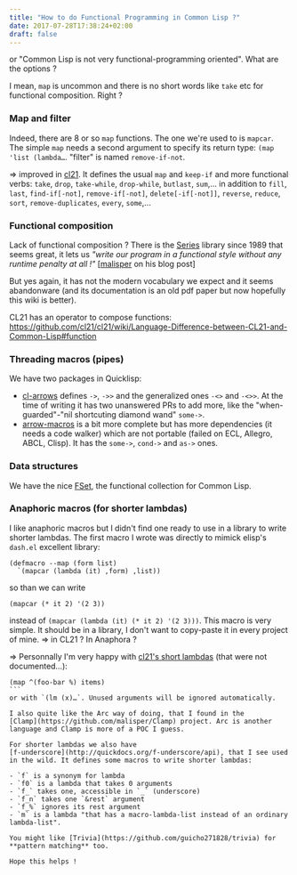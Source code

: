```yaml
---
title: "How to do Functional Programming in Common Lisp ?"
date: 2017-07-28T17:38:24+02:00
draft: false
---
```


or "Common Lisp is not very functional-programming oriented". What are the options ?

I mean, `map` is uncommon and there is no short words like `take` etc
for functional composition. Right ?

### Map and filter

Indeed, there are 8 or so `map` functions. The one we're used to is
`mapcar`. The simple `map` needs a second argument to specify its return
type: `(map 'list (lambda…`. "filter" is named `remove-if-not`.

=> improved in [cl21](http://cl21.org/). It defines the usual `map`
and `keep-if` and more functional verbs: `take`, `drop`, `take-while`,
`drop-while`, `butlast`, `sum`,… in addition to `fill`, `last`,
`find-if[-not]`, `remove-if[-not]`, `delete[-if[-not]]`, `reverse`,
`reduce`, `sort`, `remove-duplicates`, `every`, `some`,…


### Functional composition

Lack of functional composition ? There is the
[Series](https://github.com/tokenrove/series/wiki) library since 1989
that seems great, it lets us *"write our program in a functional style
without any runtime penalty at all !"*
[[malisper](http://malisper.me/2016/04/13/loops-in-lisp-part-4-series/)
on his blog post]

But yes again, it has not the modern vocabulary we expect
and it seems abandonware (and its documentation is an old pdf paper
but now hopefully this wiki is better).

CL21 has an operator to compose functions: https://github.com/cl21/cl21/wiki/Language-Difference-between-CL21-and-Common-Lisp#function

### Threading macros (pipes)

We have two packages in Quicklisp:

* [cl-arrows](https://github.com/nightfly19/cl-arrows) defines `->`,
  `->>` and the generalized ones `-<>` and `-<>>`. At the time of
  writing it has two unanswered PRs to add more, like the
  "when-guarded"-"nil shortcuting diamond wand" `some->`.
* [arrow-macros](https://github.com/hipeta/arrow-macros) is a bit more
  complete but has more dependencies (it needs a code walker) which
  are not portable (failed on ECL, Allegro, ABCL, Clisp). It has the
  `some->`, `cond->` and `as->` ones.


### Data structures

We have the nice [FSet](https://github.com/slburson/fset), the functional collection for Common Lisp.

### Anaphoric macros (for shorter lambdas)

I like anaphoric macros but I didn't find one ready to use in a library to write shorter lambdas. The first macro I wrote was directly to mimick elisp's `dash.el` excellent library:

```common-lisp
(defmacro --map (form list)
  `(mapcar (lambda (it) ,form) ,list))
```
so than we can write
```common-lisp
(mapcar (* it 2) '(2 3))
```

instead of `(mapcar (lambda (it) (* it 2) '(2 3)))`.
This macro is very simple. It should be in a library, I don't want to copy-paste it in every project of mine. => in CL21 ? In Anaphora ?

=> Personnally I'm very happy with
[cl21's short lambdas](https://lispcookbook.github.io/cl-cookbook/cl21.html#shorter-lambda)
(that were not documented…):

````
(map ^(foo-bar %) items)
```
or with `(lm (x)…`. Unused arguments will be ignored automatically.

I also quite like the Arc way of doing, that I found in the
[Clamp](https://github.com/malisper/Clamp) project. Arc is another
language and Clamp is more of a POC I guess.

For shorter lambdas we also have
[f-underscore](http://quickdocs.org/f-underscore/api), that I see used
in the wild. It defines some macros to write shorter lambdas:

- `f` is a synonym for lambda
- `f0` is a lambda that takes 0 arguments
- `f_` takes one, accessible in `_` (underscore)
- `f_n` takes one `&rest` argument
- `f_%` ignores its rest argument
- `m` is a lambda "that has a macro-lambda-list instead of an ordinary lambda-list".

You might like [Trivia](https://github.com/guicho271828/trivia) for **pattern matching** too.

Hope this helps !
